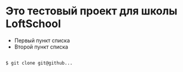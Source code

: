 # Это тестовый проект для школы LoftSchool

+ Первый пункт списка
+ Второй пункт списка

```bash

$ git clone git@github...

```
